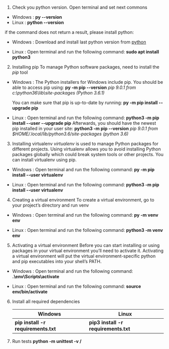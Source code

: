 1. Check you python version. Open terminal and set next commons

- Windows : **py --version**
- Linux : **python --version**

if the command does not return a result, please install python:

- Windows :
  Download and install last python version from [python](https://www.python.org/downloads/windows/)

- Linux :
  Open terminal and run the following command: **sudo apt install python3**

2. Installing pip
   To manage Python software packages, need to install the _pip_ tool

- Windows :
  The Python installers for Windows include pip. You should be able to access pip using:
  **py -m pip --version**
  _pip 9.0.1 from c:\python36\lib\site-packages (Python 3.6.1)_

  You can make sure that pip is up-to-date by running:
  **py -m pip install --upgrade pip**

- Linux :
  Open terminal and run the following command: **python3 -m pip install --user --upgrade pip**
  Afterwards, you should have the newest pip installed in your user site:
  **python3 -m pip --version**
  _pip 9.0.1 from $HOME/.local/lib/python3.6/site-packages (python 3.6)_

3. Installing virtualenv
   _virtualenv_ is used to manage Python packages for different projects. Using virtualenv allows you to avoid installing Python packages globally which could break system tools or other projects. You can install virtualenv using pip.

- Windows :
  Open terminal and run the following command: **py -m pip install --user virtualenv**

- Linux :
  Open terminal and run the following command: **python3 -m pip install --user virtualenv**

4. Creating a virtual environment
   To create a virtual environment, go to your project’s directory and run venv

- Windows :
  Open terminal and run the following command: **py -m venv env**

- Linux :
  Open terminal and run the following command: **python3 -m venv env**

5. Activating a virtual environment
   Before you can start installing or using packages in your virtual environment you’ll need to activate it. Activating a virtual environment will put the virtual environment-specific python and pip executables into your shell’s PATH.

- Windows :
  Open terminal and run the following command: **.\env\Scripts\activate**

- Linux :
  Open terminal and run the following command: **source env/bin/activate**

6. Install all required dependencies

   | Windows                             | Linux                                |
   | ----------------------------------- | ------------------------------------ |
   | **pip install -r requirements.txt** | **pip3 install -r requirements.txt** |

7. Run tests 
**python -m unittest -v <suite>/<tests>**
